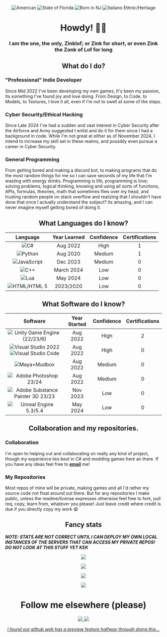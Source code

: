 <!--## Hi there 👋

- 🔭 I’m currently working on - GoblinBane 0.5 some fateful day and a under NDA Project.
- 🌱 I’m currently learning - How to cope, JS, CyberSecurity, and C++
- 👯 I’m looking to collaborate on - Not much, but if you have ideas don't be afraid to contact me. (C#, Python, Java-ish, HLSL-ish, basic modeling)
- 🤔 I’m looking for help with - Therapy?
- 💬 Ask me about - How much I hate unity yet still use it.
- 📫 How to reach me: Zinklofbusiness@gmail.com
- 😄 Pronouns: He/Him
- ⚡ Fun fact: I don't get paid enough to pay my bills in this economy :D

for future refrence syntax did indeed work KEK, just can't do it inline

should come back and try to change this to use Source Code Pro as the font KEK
USA: https://img.icons8.com/?size=100&id=15532&format=png&color=000000
ITA: https://img.icons8.com/?size=100&id=15542&format=png&color=000000
USA-FL: https://img.icons8.com/?size=100&id=s1-q7JfG-sh7&format=png&color=000000
USA-NJ: https://img.icons8.com/?size=100&id=6wBSXgD-30f4&format=png&color=000000
-->

<!-- Flags for some intersting color -->

<p align="center">
  <img src="https://img.icons8.com/?size=50&id=15532&format=png&color=000000" title="American"/> <img src="https://img.icons8.com/?size=50&id=s1-q7JfG-sh7&format=png&color=000000" title="State of Florida"> <img src="https://img.icons8.com/?size=50&id=6wBSXgD-30f4&format=png&color=000000" title="Born in NJ"> <img src="https://img.icons8.com/?size=50&id=15542&format=png&color=000000" title="Italiano Ethnic/Hertiage"/>
</p>

<!-- Hello and name  -->

<h1 align="Center">
 Howdy! 🤠👋
</h1>
<h3 align="center">
 I am the one, the only, Zinklof; or Zink for short, or even <b>Zink the Zonk of Lof</b> for long
</h3>

<!-- Starting the what do I do section -->

<h2 align="center">
 What do I do?
</h2>
<h3>
 "Professional" Indie Developer
</h3>
<p>
 Since Mid 2022 I've been developing my own games, It's been my passion, Its something I've found joy and love doing. From Design, to Code, to Models, to Textures, I love it all, even if I'm not to swell at some of the steps.
</p>
<h3>
 Cyber Security/Ethical Hacking
</h3>
<p>
 Since Late 2024 I've had a sudden and vast interest in Cyber Security after the Airforce and Army suggested I enlist and do it for them since I had a background in code. While I'm not great at either as of November 2024, I intend to increase my skill set in these realms, and possibly even pursue a career in Cyber Security.
</p>
<h3>
 General Programming
</h3>
<p>
 From getting bored and making a discord bot, to making programs that do the most random things for me so I can save seconds of my life that I'm wasting with energy drinks. Programming is life, programming is love; solving problems, logical thinking, knowing and using all sorts of functions, APIs, formulas, theories, math that sometimes flies over my head, and trusting random people on stack overflow and realizing that I shouldn't have done that once I actually understand the subject? Its amazing, and I can never imagine myself getting bored of doing it.
</p>

<!-- Starting the fancy tables of what software and languages I know  -->

 <h2 align="center">
  What Languages do I know?
 </h2>

| Language | Year Learned | Confidence | Certifications |
|:---:|:---:|:---:|:---:|
| <img src="https://img.icons8.com/color/c-sharp-logo.png" title="C#"/> | Aug 2022 | High | 1 |
| <img src="https://img.icons8.com/color/python.png" title="Python"/> | Aug 2020 | Medium | 1 |
| <img src="https://img.icons8.com/color/javascript.png" title="JavaScript"/> | Dec 2023 | Medium | 0 |
| <img src="https://img.icons8.com/?size=64&id=40669&format=png&color=000000" title="C++"/> | March 2024 | Low | 0 |
| <img src="https://img.icons8.com/?size=64&id=KppI8aNv6oQe&format=png&color=000000" title="Lua"/> | May 2024 | Low | 0 |
| <img src="https://img.icons8.com/?size=64&id=20909&format=png&color=000000" title="HTML/HTML 5"/> | 2023/2020 | Low | 0 |

<h2 align="center">
 What Software do I know?
</h2>

| Software | Year Started | Confidence | Certifications |
|:---:|:---:|:---:|:---:|
| <img src="https://img.icons8.com/?size=64&id=39848&format=png&color=000000" title="Unity Game Engine (22/23/6)"/> | Aug 2022 | High | 2 |
| <img src="https://img.icons8.com/?size=32&id=y7WGoWNuIWac&format=png&color=000000" title="Visual Studio 2022"/><img src="https://img.icons8.com/?size=32&id=9OGIyU8hrxW5&format=png&color=000000" title="Visual Studio Code"/> | Aug 2022 | High | 0 |
| <img src="https://img.icons8.com/?size=64&id=G4eJnugooC61&format=png&color=000000" title="Maya+Mudbox"/> | Aug 2022 | Medium | 0 |
| <img src="https://img.icons8.com/?size=64&id=NeNPFdj7MzXi&format=png&color=000000" title="Adobe Photoshop 23/24"/> | Aug 2022 | Medium | 0 |
| <img src="https://img.icons8.com/?size=64&id=YVUnhDRlYcgE&format=png&color=000000" title="Adobe Substance Painter 3D 23/23"/> | Nov 2023 | Low | 0 |
| <img src="https://img.icons8.com/?size=64&id=69503&format=png&color=000000" title="Unreal Engine 5.3/5.4"/> | May 2024 | Low | 0 |

<!-- Starting section about usage of my repos -->

<h2 align="center">
 Collaboration and my repositories.
</h2>
<h3>
 Collaboration
</h3>
<p>
 I'm open to helping out and collaborating on really any kind of project, though my experience lies best in C# and modding games here an there. If you have any ideas feel free to <a href="mailto:zinklofbusiness@gmail.com"><b>email</b></a> me!
</p>
<h3>
 My Repositories
</h3>
<p>
 Most repos of mine will be private, making games and all I'd rather my source code not float around out there. But for any repositories I make public, unless the readme/license expresses otherwise feel free to fork, pull req, copy, learn from, whatever you please! Just leave credit where credit is due if you directly copy my work 😄
</p>

<!-- Starting section about stats and other random tools i found -->

<h2 align="center">
 Fancy stats
</h2>
<b><i>NOTE: STATS ARE NOT CORRECT UNTIL I CAN DEPLOY MY OWN LOCAL INSTANCES OF THE SERVERS THAT CAN ACCESS MY PRIVATE REPOS! DO NOT LOOK AT THIS STUFF YET KEK</i></b>
<p align="center">
 <img src="https://github-readme-stats-pink-mu-89.vercel.app/api/top-langs/?username=zinklof&langs_count=5&layout=compact"/>
</p>
<p align="center">
<img src="https://github-readme-stats-pink-mu-89.vercel.app/api?username=zinklof&show_icons=true&theme=transparent"/>
 </p>
 <p align="center">
  <img src="https://spotify-readme-nine-mu.vercel.app/api/spotify"/>
</p>
 <p align="center">
<!--<code><img src="https://visitor-badge.glitch.me/badge?page_id=Zinklof.Zinklof"/></code> this service is down, i didn't read lol --->
<img src="https://api.visitorbadge.io/api/VisitorHit?user=zinklof&repo=zinklof&countColor=%237B1E7A"/>
</p>

<h1 align="center">
  Follow me elsewhere (please)
</h1>

<div align="center" width="50">
  <p align="center">
    <a href="https://youtube.com/@ZinklofDev"><img src="https://img.icons8.com/?size=50&id=19318&format=png&color=000000"/>
    <a href="https://steamcommunity.com/id/Zinklof"><img src="https://img.icons8.com/?size=50&id=zNqjI8XKkCv0&format=png&color=000000"/>
  </p>
</div>
<p align="center">
 <i>
  I found out github web has a preview feature halfway through doing this...
 </i>
</p>
